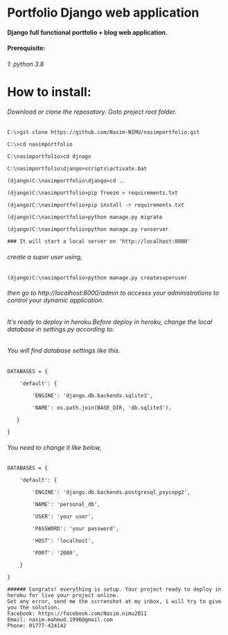 # Portfolio Django web application
#### Django full functional portfolio + blog web application.
#### Prerequisite:
###### 1: python 3.8

# How to install:
###### Download or clone the reposatory. Goto project root folder.

```
C:\>git clone https://github.com/Nasim-NIMU/nasimportfolio.git

C:\>cd nasimportfolio

C:\nasimportfolio>cd djnago

C:\nasimportfolio\django>scripts\activate.bat

(django)C:\nasimportfolio\django>cd ..

(django)C:\nasimportfolio>pip freeze > requirements.txt

(django)C:\nasimportfolio>pip install -r requirements.txt

(django)C:\nasimportfolio>python manage.py migrate

(django)C:\nasimportfolio>python manage.py runserver
```

```
### It will start a local server on 'http://localhost:8000'
```

###### create a super user using,
```
(django)C:\nasimportfolio>python manage.py createsuperuser
```
###### then go to http://localhost:8000/admin to accesss your administrations to control your dynamic application.


###### It's ready to deploy in heroku.Before deploy in heroku, change the local database in settings.py according to:
###### You will find database settings like this.
```
DATABASES = {
    
    'default': {
        
        'ENGINE': 'django.db.backends.sqlite3',
        
        'NAME': os.path.join(BASE_DIR, 'db.sqlite3'),
   
   }

}
```

###### You need to change it like below,

```
DATABASES = {
    
    'default': {
        
        'ENGINE': 'django.db.backends.postgresql_psycopg2',
       
        'NAME': 'personal_db',
        
        'USER': 'your user',
        
        'PASSWORD': 'your password',
        
        'HOST': 'localhost',
        
        'PORT': '2000',
        
    }

}
```
```
###### Congrats! everything is setup. Your project ready to deploy in heroku for live your project online.
Get any error, send me the scrrenshot at my inbox, i will try to give you the solution.
Facebook: https://facebook.com/Nasim.nimu2011
Email: nasim.mahmud.1996@gmail.com
Phone: 01777-424142
```

